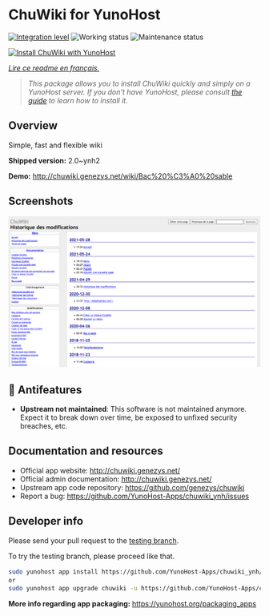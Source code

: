 <!--
N.B.: This README was automatically generated by https://github.com/YunoHost/apps/tree/master/tools/README-generator
It shall NOT be edited by hand.
-->

# ChuWiki for YunoHost

[![Integration level](https://dash.yunohost.org/integration/chuwiki.svg)](https://dash.yunohost.org/appci/app/chuwiki) ![Working status](https://ci-apps.yunohost.org/ci/badges/chuwiki.status.svg) ![Maintenance status](https://ci-apps.yunohost.org/ci/badges/chuwiki.maintain.svg)

[![Install ChuWiki with YunoHost](https://install-app.yunohost.org/install-with-yunohost.svg)](https://install-app.yunohost.org/?app=chuwiki)

*[Lire ce readme en français.](./README_fr.md)*

> *This package allows you to install ChuWiki quickly and simply on a YunoHost server.
If you don't have YunoHost, please consult [the guide](https://yunohost.org/#/install) to learn how to install it.*

## Overview

Simple, fast and flexible wiki

**Shipped version:** 2.0~ynh2

**Demo:** http://chuwiki.genezys.net/wiki/Bac%20%C3%A0%20sable

## Screenshots

![Screenshot of ChuWiki](./doc/screenshots/screenshot.png)

## :red_circle: Antifeatures

- **Upstream not maintained**: This software is not maintained anymore. Expect it to break down over time, be exposed to unfixed security breaches, etc.

## Documentation and resources

* Official app website: <http://chuwiki.genezys.net/>
* Official admin documentation: <http://chuwiki.genezys.net/>
* Upstream app code repository: <https://github.com/genezys/chuwiki>
* Report a bug: <https://github.com/YunoHost-Apps/chuwiki_ynh/issues>

## Developer info

Please send your pull request to the [testing branch](https://github.com/YunoHost-Apps/chuwiki_ynh/tree/testing).

To try the testing branch, please proceed like that.

``` bash
sudo yunohost app install https://github.com/YunoHost-Apps/chuwiki_ynh/tree/testing --debug
or
sudo yunohost app upgrade chuwiki -u https://github.com/YunoHost-Apps/chuwiki_ynh/tree/testing --debug
```

**More info regarding app packaging:** <https://yunohost.org/packaging_apps>
